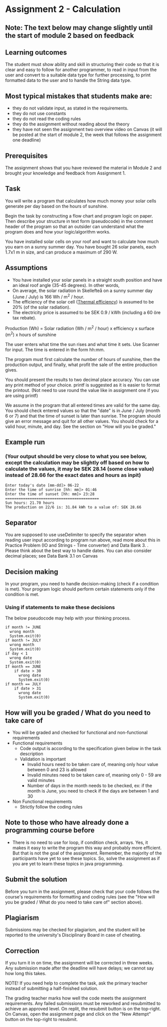 # Assignment 2 - Calculation

## Note: The text below may change slightly until the start of module 2 based on feedback

## Learning outcomes
The student must show ability and skill in structuring their code so that it is clear and easy to follow for another programmer, to read in input from the user and convert to a suitable data type for further processing, to print formatted data to the user and to handle the String data type.

## Most typical mistakes that students make are:
* they do not validate input, as stated in the requirements.
* they do not use constants
* they do not read the coding rules
* they do the assignment without reading about the theory
* they have not seen the assignment two overview video on Canvas (it will be posted at the start of module 2, the week that follows the assignment one deadline)

## Prerequisites
The assignment shows that you have reviewed the material in Module 2 and brought your knowledge and feedback from Assignment 1.

## Task
You will write a program that calculates how much money your solar cells generate per day based on the hours of sunshine.

Begin the task by constructing a flow chart and program logic on paper. Then describe your structure in text form (pseudocode) in the comment header of the program so that an outsider can understand what the program does and how your logic/algorithm works.

You have installed solar cells on your roof and want to calculate how much you earn on a sunny summer day. You have bought 26 solar panels, each 1.7x1 m in size, and can produce a maximum of 290 W. 

## Assumptions
- You have installed your solar panels in a straight south position and have an ideal roof angle (35-45 degrees). In other words,
- On average, the solar radiation in Skellefteå on a sunny summer day (June / July) is 166 Wh / m<sup>2</sup> / hour.
- The efficiency of the solar cell ([Thermal efficiency](https://en.wikipedia.org/wiki/Thermal_efficiency)) is assumed to be 20% (of the solar radiation).
- The electricity price is assumed to be SEK 0.9 / kWh (including a 60 öre tax rebate).

Production (Wh) = Solar radiation (Wh / m<sup>2</sup> / hour) x efficiency x surface (m<sup>2</sup>) x hours of sunshine

The user enters what time the sun rises and what time it sets. Use Scanner for input. The time is entered in the form hh:mm.

The program must first calculate the number of hours of sunshine, then the production output, and finally, what profit the sale of the entire production gives.

You should present the results to two decimal place accuracy. You can use any print method of your choice. printf is suggested as it is easier to format the printout. (Not need to use round the value like in assignment one if you are using printf)

We assume in the program that all entered times are valid for the same day. You should check entered values so that the "date" is in June / July (month 6 or 7) and that the time of sunset is later than sunrise. The program should give an error message and quit for all other values. You should check for a valid hour, minute, and day. See the section on "How will you be graded."

## Example run 
### (Your output should be very close to what you see below, except the calculation may be slightly off based on how to calculate the values, it may be SEK 28.14 (some close value) instead of 28.66 for the exact dates and hours as inpit)
```
Enter today's date [mm-dd]> 06-22
Enter the time of sunrise [hh: mm]> 01:46
Enter the time of sunset [hh: mm]> 23:28
========================================== 
Sun hours: 21.70 hours 
The production on 22/6 is: 31.84 kWh to a value of: SEK 28.66
```
## Separator
You are supposed to use useDelimiter to specify the separator when reading user input according to program run above, read more about this in Practice Problem (IO and Strings - Time converter) and  Data Bank 3. . Please think about the best way to handle dates. You can also consider decimal places; see Data Bank 3.1 on Canvas

## Decision making
In your program, you need to handle decision-making (check if a condition is met). Your program logic should perform certain statements only if the condition is met. 

### Using if statements to make these decisions
The below pseudocode may help with your thinking process.
```
if month != JUNE
  wrong month
  System.exit(0)
if month != JULY
  wrong month
  System.exit(0)
if day < 1
  wrong date
  System.exit(0)
If month == JUNE
    if date > 30
      wrong date
      System.exit(0)
if month == JULY
    if date > 31
      wrong date
      System.exit(0)
```

## How will you be graded / What do you need to take care of
* You will be graded and checked for functional and non-functional requirements
* Functional requirements
  * Code output is according to the specification given below in the task description
  * Validation is important
    * Invalid hours need to be taken care of, meaning only hour value between 0 and 23 is allowed
    * Invalid minutes need to be taken care of, meaning only 0 - 59 are valid minutes
    * Number of days in the month needs to be checked, ex: if the month is June, you need to check if the days are between 1 and 30
* Non Functional requirements
  * Strictly follow the coding rules

## Note to those who have already done a programming course before
* There is no need to use for loop, if condition check, arrays. Yes, it makes it easy to write the program this way and probably more efficient. But that is not the goal of the assignment. Remember, the majority of the participants have yet to see these topics. So, solve the assignment as if you are yet to learn these topics in java programming.
  
## Submit the solution
Before you turn in the assignment, please check that your code follows the course's requirements for formatting and coding rules (see the "How will you be graded / What do you need to take care of" section above).

## Plagiarism 
Submissions may be checked for plagiarism, and the student will be reported to the university's Disciplinary Board in case of cheating.

## Correction
If you turn it in on time, the assignment will be corrected in three weeks. Any submission made after the deadline will have delays; we cannot say how long this takes.

NOTE! If you need help to complete the task, ask the primary teacher instead of submitting a half-finished solution. 

The grading teacher marks how well the code meets the assignment requirements. Any failed submissions must be reworked and resubmitted to achieve an approved level. On replit, the resubmit button is on the top-right. On Canvas, open the assignment page and click on the "New Attempt" button on the top-right to resubmit.  